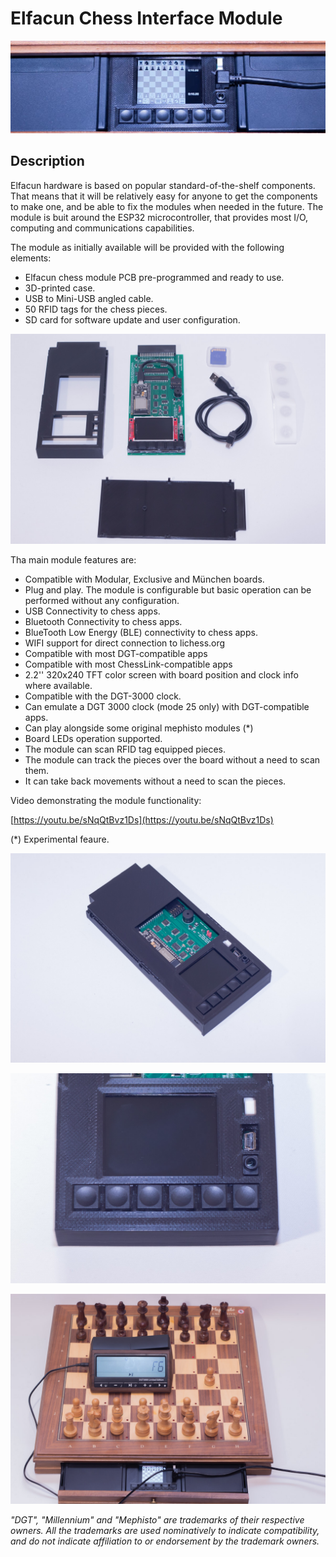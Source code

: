 # Elfacun Chess Interface Module

![Elfacun](./images/pic7.jpg)

## Description

Elfacun hardware is based on popular standard-of-the-shelf components. That means that it will be relatively easy for anyone to get the components to make one, and be able to fix the modules when needed in the future. The module is buit around the ESP32 microcontroller, that provides most I/O, computing and communications capabilities.

The module as initially available will be provided with the following elements:

* Elfacun chess module PCB pre-programmed and ready to use.
* 3D-printed case.
* USB to Mini-USB angled cable.
* 50 RFID tags for the chess pieces.
* SD card for software update and user configuration.

![Elfacun](./images/pic1.jpg)

Tha main module features are:

* Compatible with Modular, Exclusive and München boards.
* Plug and play. The module is configurable but basic operation can be performed without any configuration.
* USB Connectivity to chess apps.
* Bluetooth Connectivity to chess apps.
* BlueTooth Low Energy (BLE) connectivity to chess apps.
* WIFI support for direct connection to lichess.org
* Compatible with most DGT-compatible apps
* Compatible with most ChessLink-compatible apps
* 2.2'' 320x240 TFT color screen with board position and clock info where available.
* Compatible with the DGT-3000 clock.
* Can emulate a DGT 3000 clock (mode 25 only) with DGT-compatible apps.
* Can play alongside some original mephisto modules (*)
* Board LEDs operation supported.
* The module can scan RFID tag equipped pieces.
* The module can track the pieces over the board without a need to scan them.
* It can take back movements without a need to scan the pieces.

Video demonstrating the module functionality:

[https://youtu.be/sNqQtBvz1Ds](https://youtu.be/sNqQtBvz1Ds)

(*) Experimental feaure.

![Elfacun](./images/pic2.jpg)

![Elfacun](./images/pic3.jpg)

![Elfacun](./images/pic4.jpg)


_"DGT", "Millennium" and "Mephisto" are trademarks of their respective owners.
All the trademarks are used nominatively to indicate compatibility, and do not indicate affiliation to or endorsement by the trademark owners._
